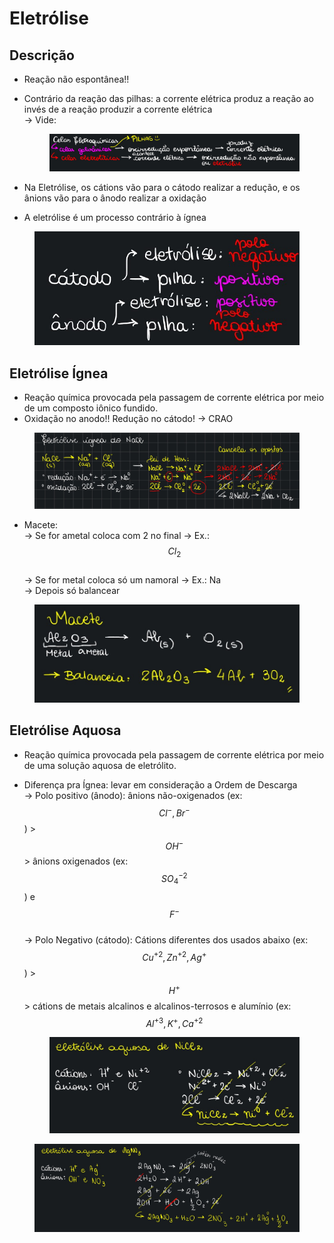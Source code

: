 # Eletrólise

## Descrição

* Reação não espontânea!!
*   Contrário da reação das pilhas: a corrente elétrica produz a reação ao invés de a reação produzir a corrente elétrica \
    \-> Vide:&#x20;

    <figure><img src="../.gitbook/assets/image (8).png" alt=""><figcaption></figcaption></figure>
* Na Eletrólise, os cátions vão para o cátodo realizar a redução, e os ânions vão para o ânodo realizar a oxidação
* A eletrólise é um processo contrário à ígnea

<figure><img src="../.gitbook/assets/image.png" alt="" width="491"><figcaption></figcaption></figure>

## Eletrólise Ígnea&#x20;

* Reação química provocada pela passagem de corrente elétrica por meio de um composto iônico fundido.
* Oxidação no anodo!! Redução no cátodo! -> CRAO

<figure><img src="../.gitbook/assets/image (3).png" alt=""><figcaption></figcaption></figure>

* Macete: \
  \-> Se for ametal coloca com 2 no final -> Ex.: $$Cl_2$$ \
  \-> Se for metal coloca só um namoral -> Ex.: Na \
  \-> Depois só balancear

<figure><img src="../.gitbook/assets/image (2) (1).png" alt="" width="563"><figcaption></figcaption></figure>

## Eletrólise Aquosa

* Reação química provocada pela passagem de corrente elétrica por meio de uma solução aquosa de eletrólito.
*   Diferença pra Ígnea: levar em consideração a Ordem de Descarga \
    \-> Polo positivo (ânodo): ânions não-oxigenados (ex: $$Cl^{-}, Br^{-}$$) > $$OH^{-}$$ > ânions oxigenados (ex: $$SO^{-2}_4$$) e $$F^{-}$$ \
    \-> Polo Negativo (cátodo): Cátions diferentes dos usados abaixo (ex: $$Cu^{+2}, Zn^{+2}, Ag^{+}$$) > $$H^{+}$$ > cátions de metais alcalinos e alcalinos-terrosos e alumínio (ex: $$Al^{+3}, K^{+}, Ca^{+2}$$



    <figure><img src="../.gitbook/assets/image (1).png" alt=""><figcaption></figcaption></figure>

<figure><img src="../.gitbook/assets/image (2).png" alt=""><figcaption></figcaption></figure>
